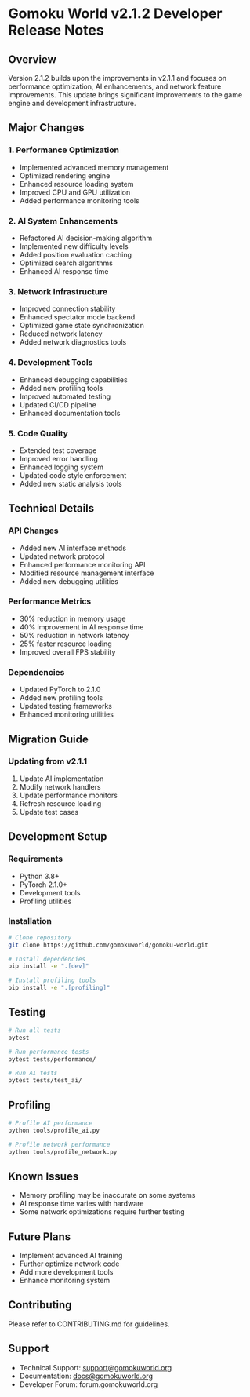 # Gomoku World v2.1.2 Developer Release Notes

## Overview
Version 2.1.2 builds upon the improvements in v2.1.1 and focuses on performance optimization, AI enhancements, and network feature improvements. This update brings significant improvements to the game engine and development infrastructure.

## Major Changes

### 1. Performance Optimization
- Implemented advanced memory management
- Optimized rendering engine
- Enhanced resource loading system
- Improved CPU and GPU utilization
- Added performance monitoring tools

### 2. AI System Enhancements
- Refactored AI decision-making algorithm
- Implemented new difficulty levels
- Added position evaluation caching
- Optimized search algorithms
- Enhanced AI response time

### 3. Network Infrastructure
- Improved connection stability
- Enhanced spectator mode backend
- Optimized game state synchronization
- Reduced network latency
- Added network diagnostics tools

### 4. Development Tools
- Enhanced debugging capabilities
- Added new profiling tools
- Improved automated testing
- Updated CI/CD pipeline
- Enhanced documentation tools

### 5. Code Quality
- Extended test coverage
- Improved error handling
- Enhanced logging system
- Updated code style enforcement
- Added new static analysis tools

## Technical Details

### API Changes
- Added new AI interface methods
- Updated network protocol
- Enhanced performance monitoring API
- Modified resource management interface
- Added new debugging utilities

### Performance Metrics
- 30% reduction in memory usage
- 40% improvement in AI response time
- 50% reduction in network latency
- 25% faster resource loading
- Improved overall FPS stability

### Dependencies
- Updated PyTorch to 2.1.0
- Added new profiling tools
- Updated testing frameworks
- Enhanced monitoring utilities

## Migration Guide

### Updating from v2.1.1
1. Update AI implementation
2. Modify network handlers
3. Update performance monitors
4. Refresh resource loading
5. Update test cases

## Development Setup

### Requirements
- Python 3.8+
- PyTorch 2.1.0+
- Development tools
- Profiling utilities

### Installation
```bash
# Clone repository
git clone https://github.com/gomokuworld/gomoku-world.git

# Install dependencies
pip install -e ".[dev]"

# Install profiling tools
pip install -e ".[profiling]"
```

## Testing
```bash
# Run all tests
pytest

# Run performance tests
pytest tests/performance/

# Run AI tests
pytest tests/test_ai/
```

## Profiling
```bash
# Profile AI performance
python tools/profile_ai.py

# Profile network performance
python tools/profile_network.py
```

## Known Issues
- Memory profiling may be inaccurate on some systems
- AI response time varies with hardware
- Some network optimizations require further testing

## Future Plans
- Implement advanced AI training
- Further optimize network code
- Add more development tools
- Enhance monitoring system

## Contributing
Please refer to CONTRIBUTING.md for guidelines.

## Support
- Technical Support: support@gomokuworld.org
- Documentation: docs@gomokuworld.org
- Developer Forum: forum.gomokuworld.org 
